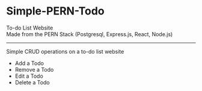 # Simple-PERN-Todo

To-do List Website  
Made from the PERN Stack (Postgresql, Express.js, React, Node.js)

----
Simple CRUD operations on a to-do list website  
- Add a Todo 
- Remove a Todo
- Edit a Todo 
- Delete a Todo